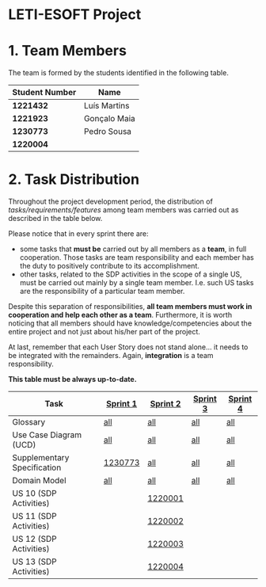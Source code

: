 # LETI-ESOFT Project

# 1. Team Members

The team is formed by the students identified in the following table. 

| Student Number	 | Name              |
|-----------------|-------------------|
| **1221432**     | Luís Martins      |
| **1221923**     | Gonçalo Maia      |
| **1230773**     | Pedro Sousa       |
| **1220004**     |  |


# 2. Task Distribution ###

Throughout the project development period, the distribution of _tasks/requirements/features_ among team members was carried out as described in the table below.

Please notice that in every sprint there are:

- some tasks that **must be** carried out by all members as a **team**, in full cooperation. Those tasks are team responsibility and each member has the duty to positively contribute to its accomplishment.
- other tasks, related to the SDP activities in the scope of a single US, must be carried out mainly by a single team member. I.e. such US tasks are the responsibility of a particular team member.

Despite this separation of responsibilities, **all team members must work in cooperation and help each other as a team**.
Furthermore, it is worth noticing that all members should have knowledge/competencies about the entire project and not just about his/her part of the project.

At last, remember that each User Story does not stand alone... it needs to be integrated with the remainders. Again, **integration** is a team responsibility.

**This table must be always up-to-date.**

| Task                        | [Sprint 1](Sprint1/README.md)                | [Sprint 2](Sprint2/README.md)               | [Sprint 3](Sprint3/README.md)               | [Sprint 4](Sprint4/README.md)               |
|-----------------------------|----------------------------------------------|---------------------------------------------|---------------------------------------------|---------------------------------------------|
| Glossary                    | [all](Sprint1/Global_Artifacts/Glossary.md)  | [all](Sprint2/Global_Artifacts/Glossary.md) | [all](Sprint3/Global_Artifacts/Glossary.md) | [all](Sprint4/Global_Artifacts/Glossary.md) |
| Use Case Diagram (UCD)      | [all](Sprint1/Global_Artifacts/UCD.md)       | [all](Sprint2/Global_Artifacts/UCD.md)      | [all](Sprint3/Global_Artifacts/UCD.md)      | [all](Sprint4/Global_Artifacts/UCD.md)      |
| Supplementary Specification | [1230773](Sprint1/Global_Artifacts/FURPS.md) | [all](Sprint2/Global_Artifacts/FURPS.md)    | [all](Sprint3/Global_Artifacts/FURPS.md)    | [all](Sprint4/Global_Artifacts/FURPS.md)    |
| Domain Model                | [all](Sprint1/Global_Artifacts/DM.md)        | [all](Sprint2/Global_Artifacts/DM.md)       | [all](Sprint3/Global_Artifacts/DM.md)       | [all](Sprint4/Global_Artifacts/DM.md)       |
| US 10 (SDP Activities)      |                                              | [1220001](Sprint2/US10/US10.md)             |                                             |                                             |
| US 11 (SDP Activities)      |                                              | [1220002](Sprint2/US11/US11.md)             |                                             |                                             |
| US 12 (SDP Activities)      |                                              | [1220003](Sprint2/US12/US12.md)             |                                             |                                             |
| US 13 (SDP Activities)      |                                              | [1220004](Sprint2/US13/US13.md)             |                                             |                                             |


